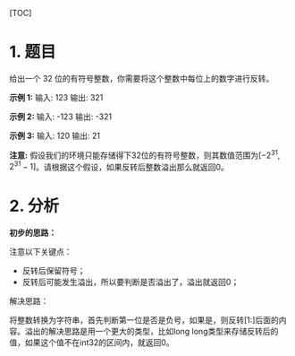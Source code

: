 [TOC]

# 1. 题目

给出一个 32 位的有符号整数，你需要将这个整数中每位上的数字进行反转。

**示例 1:**
输入: 123
输出: 321

**示例 2:**
输入: -123
输出: -321

**示例 3:**
输入: 120
输出: 21

**注意:**
假设我们的环境只能存储得下32位的有符号整数，则其数值范围为$[−2^{31},  2^{31} − 1]$。请根据这个假设，如果反转后整数溢出那么就返回0。

# 2. 分析

**初步的思路：**

注意以下关键点：

- 反转后保留符号；
- 反转后可能发生溢出，所以要判断是否溢出了，溢出就返回0；

解决思路：

将整数转换为字符串，首先判断第一位是否是负号，如果是，则反转[1:]后面的内容。溢出的解决思路是用一个更大的类型，比如long long类型来存储反转后的值，如果这个值不在int32的区间内，就返回0。
